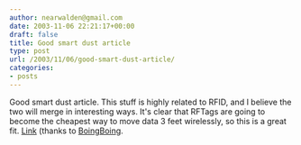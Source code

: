 ```yaml
---
author: nearwalden@gmail.com
date: 2003-11-06 22:21:17+00:00
draft: false
title: Good smart dust article
type: post
url: /2003/11/06/good-smart-dust-article/
categories:
- posts
---
```


Good smart dust article.  This stuff is highly related to RFID, and I believe the two will merge in interesting ways.  It's clear that RFTags are going to become the cheapest way to move data 3 feet wirelessly, so this is a great fit.  [Link](//www.thefeature.com/article?articleid=100189')  (thanks to [BoingBoing](//www.boingboing.net/').



